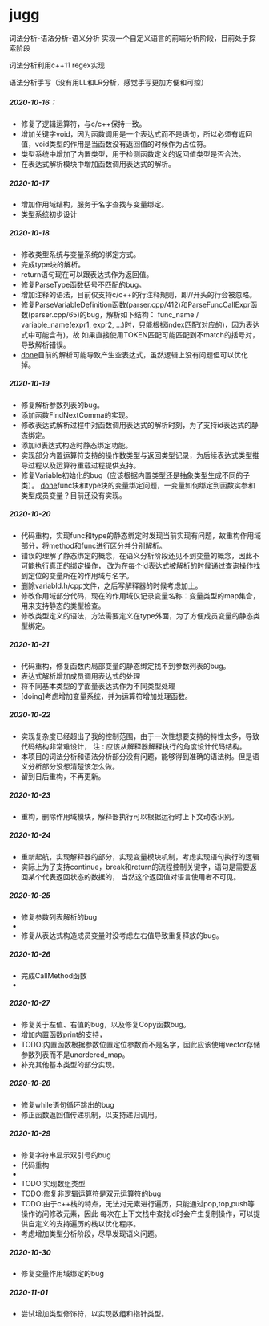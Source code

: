 ﻿# jugg

词法分析-语法分析-语义分析 实现一个自定义语言的前端分析阶段，目前处于探索阶段

词法分析利用c++11 regex实现

语法分析手写（没有用LL和LR分析，感觉手写更加方便和可控）

##### 2020-10-16：
* 修复了逻辑运算符，与c/c++保持一致。
* 增加关键字void，因为函数调用是一个表达式而不是语句，所以必须有返回值，void类型的作用是当函数没有返回值的时候作为占位符。
* 类型系统中增加了内置类型，用于检测函数定义的返回值类型是否合法。
* 在表达式解析模块中增加函数调用表达式的解析。

##### 2020-10-17
* 增加作用域结构，服务于名字查找与变量绑定。
* 类型系统初步设计

##### 2020-10-18
* 修改类型系统与变量系统的绑定方式。
* 完成type块的解析。
* return语句现在可以跟表达式作为返回值。
* 修复ParseType函数括号不匹配的bug。
* 增加注释的语法，目前仅支持c/c++的行注释规则，即//开头的行会被忽略。
* 修复ParseVariableDefinition函数(parser.cpp/412)和ParseFuncCallExpr函数(parser.cpp/65)的bug，解析如下结构：
   func_name / variable_name(expr1, expr2, ...)时，只能根据index匹配(对应的)，因为表达式中可能含有)，故
   如果直接使用TOKEN匹配可能匹配到不match的括号对，导致解析错误。
* [done]目前的解析可能导致产生空表达式，虽然逻辑上没有问题但可以优化掉。

##### 2020-10-19
* 修复解析参数列表的bug。
* 添加函数FindNextComma的实现。
* 修改表达式解析过程中对函数调用表达式的解析时刻，为了支持id表达式的静态绑定。
* 添加id表达式构造时静态绑定功能。
* 实现部分内置运算符支持的操作数类型与返回类型记录，为后续表达式类型推导过程以及运算符重载过程提供支持。
* 修复Variable初始化的bug（应该根据内置类型还是抽象类型生成不同的子类）。
[done]func块和type块的变量绑定问题，一变量如何绑定到函数实参和类型成员变量？目前还没有实现。

##### 2020-10-20
* 代码重构，实现func和type的静态绑定时发现当前实现有问题，故重构作用域部分，将method和func进行区分并分别解析。
* 错误的理解了静态绑定的概念，在语义分析阶段还见不到变量的概念，因此不可能执行真正的绑定操作，
改为在每个id表达式被解析的时候通过查询操作找到定位的变量所在的作用域与名字。
* 删除variabld.h/cpp文件，之后写解释器的时候考虑加上。
* 修改作用域部分代码，现在的作用域仅记录变量名称：变量类型的map集合，用来支持静态的类型检查。
* 修改类型定义的语法，方法需要定义在type外面，为了方便成员变量的静态类型绑定。

##### 2020-10-21
* 代码重构，修复函数内局部变量的静态绑定找不到参数列表的bug。
* 表达式解析增加成员调用表达式的处理
* 将不同基本类型的字面量表达式作为不同类型处理
* [doing]考虑增加变量系统，并为运算符增加处理函数。

##### 2020-10-22
* 实现复杂度已经超出了我的控制范围，由于一次性想要支持的特性太多，导致代码结构非常难设计，
注 : 应该从解释器解释执行的角度设计代码结构。
* 本项目的词法分析和语法分析部分没有问题，能够得到准确的语法树。但是语义分析部分没想清楚该怎么做。
* 留到日后重构，不再更新。

##### 2020-10-23
* 重构，删除作用域模块，解释器执行可以根据运行时上下文动态识别。

##### 2020-10-24
* 重新起航，实现解释器的部分，实现变量模块机制，考虑实现语句执行的逻辑
* 实际上为了支持continue，break和return的流程控制关键字，语句是需要返回某个代表返回状态的数据的，
当然这个返回值对语言使用者不可见。

##### 2020-10-25
* 修复参数列表解析的bug
* [done]:考虑实现函数返回值的优雅处理方法。
* 修复从表达式构造成员变量时没考虑左右值导致重复释放的bug。

##### 2020-10-26
* 完成CallMethod函数
* [done]:重新梳理变量的左值/右值规则，目前有bug，典型的一个变量的左/右值应该和其数据成员保持一致。

##### 2020-10-27
* 修复关于左值、右值的bug，以及修复Copy函数bug。
* 增加内置函数print的支持，
* TODO:内置函数根据参数位置定位参数而不是名字，因此应该使用vector存储参数列表而不是unordered_map。
* 补充其他基本类型的部分实现。

##### 2020-10-28
* 修复while语句循环跳出的bug
* 修正函数返回值传递机制，以支持递归调用。

##### 2020-10-29
* 修复字符串显示双引号的bug
* 代码重构
* [done]:实现默认构造
* TODO:实现数组类型
* TODO:修复非逻辑运算符是双元运算符的bug
* TODO:由于c++栈的特点，无法对元素进行遍历，只能通过pop,top,push等操作访问修改元素，因此
每次在上下文栈中查找id时会产生复制操作，可以提供自定义的支持遍历的栈以优化程序。
* 考虑增加类型分析阶段，尽早发现语义问题。

##### 2020-10-30
* 修复变量作用域绑定的bug

##### 2020-11-01
* 尝试增加类型修饰符，以实现数组和指针类型。